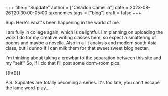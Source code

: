 +++
title = "Supdate"
author = ["Celadon Camellia"]
date = 2023-08-26T20:30:00-05:00
taxonomies.tags = ["blog"]
draft = false
+++

Sup. Here's what's been happening in the world of me.

I am fully in college again, which is delightful. I'm planning on uploading the work I do for my creative writing classes here, so expect a smattering of poems and maybe a novella. Also in a lit analysis and modern south Asia class, but I dunno if I can milk them for that sweet sweet blog nectar.

I'm thinking about taking a crowbar to the separation between this site and my "self." So, if I do that I'll post some dorm-room pics.

{{hr()}}

P.S. Supdates are totally becoming a series. It's too late, you can't escape the lame word-play...
